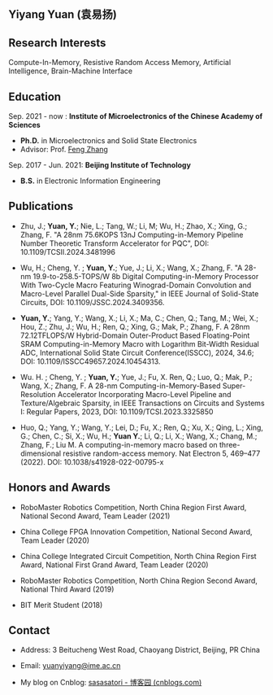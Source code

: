 ## Yiyang Yuan (袁易扬)
## Research Interests
Compute-In-Memory, Resistive Random Access Memory, Artificial Intelligence, Brain-Machine Interface

## Education

Sep. 2021 - now : **Institute of Microelectronics of the Chinese Academy of Sciences**
- **Ph.D.** in Microelectronics and Solid State Electronics
- Advisor: Prof. [Feng Zhang](https://ime.cas.cn/sourcedb/zw/zjrck/201706/t20170609_4810760.html)

Sep. 2017 - Jun. 2021: **Beijing Institute of Technology**
- **B.S.** in Electronic Information Engineering

## Publications

- Zhu, J.; **Yuan, Y.**; Nie, L.; Tang, W.; Li, M; Wu, H.; Zhao, X.; Xing, G.; Zhang, F. "A 28nm 75.6KOPS 13nJ Computing-in-Memory Pipeline Number Theoretic Transform Accelerator for PQC", DOI: 10.1109/TCSII.2024.3481996

- Wu, H.; Cheng, Y. ; **Yuan, Y.**; Yue, J.; Li, X.; Wang, X.; Zhang, F. "A 28-nm 19.9-to-258.5-TOPS/W 8b Digital Computing-in-Memory Processor With Two-Cycle Macro Featuring Winograd-Domain Convolution and Macro-Level Parallel Dual-Side Sparsity," in IEEE Journal of Solid-State Circuits, DOI: 10.1109/JSSC.2024.3409356.

- **Yuan, Y.**; Yang, Y.; Wang, X.; Li, X.; Ma, C.; Chen, Q.; Tang, M.; Wei, X.; Hou, Z.; Zhu, J.; Wu, H.; Ren, Q.; Xing, G.; Mak, P.; Zhang, F. A 28nm 72.12TFLOPS/W Hybrid-Domain Outer-Product Based Floating-Point SRAM Computing-in-Memory Macro with Logarithm Bit-Width Residual ADC, International Solid State Circuit Conference(ISSCC), 2024, 34.6; DOI: 10.1109/ISSCC49657.2024.10454313.

- Wu. H. ; Cheng, Y. ; **Yuan, Y.**; Yue, J.; Fu, X. Ren, Q.; Luo, Q.; Mak, P.; Wang, X.; Zhang, F. A 28-nm Computing-in-Memory-Based Super-Resolution Accelerator Incorporating Macro-Level Pipeline and Texture/Algebraic Sparsity, in IEEE Transactions on Circuits and Systems I: Regular Papers, 2023, DOI: 10.1109/TCSI.2023.3325850

- Huo, Q.; Yang, Y.; Wang, Y.; Lei, D.; Fu, X.; Ren, Q.; Xu, X.; Qing, L.; Xing, G.; Chen, C.; Si, X.; Wu, H.; **Yuan Y.**; Li, Q.; Li, X.; Wang, X.; Chang, M.; Zhang, F.; Liu M. A computing-in-memory macro based on three-dimensional resistive random-access memory. Nat Electron 5, 469–477 (2022). DOI: 10.1038/s41928-022-00795-x


## Honors and Awards
- RoboMaster Robotics Competition, North China Region First Award, National Second Award, Team Leader (2021)

- China College FPGA Innovation Competition, National Second Award, Team Leader (2020)

- China College Integrated Circuit Competition, North China Region First Award, National First Grand Award, Team Leader (2020)

- RoboMaster Robotics Competition, North China Region Second Award, National Third Award (2019)

- BIT Merit Student (2018)

## Contact
- Address: 3 Beitucheng West Road, Chaoyang District, Beijing, PR China

- Email: yuanyiyang@ime.ac.cn

- My blog on Cnblog: [sasasatori - 博客园 (cnblogs.com)](https://www.cnblogs.com/sasasatori)
